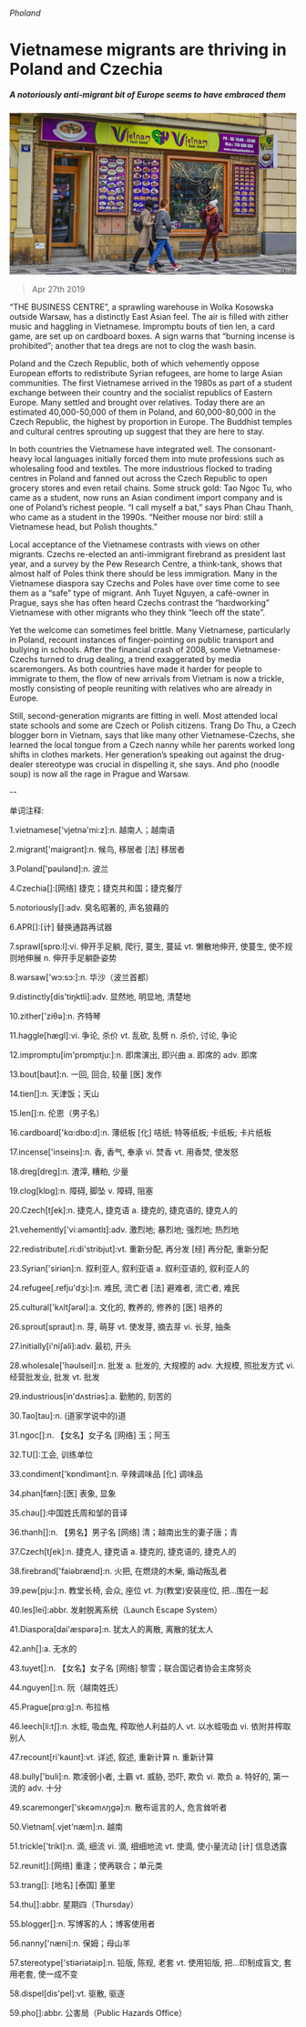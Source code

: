 ###### Pholand

# Vietnamese migrants are thriving in Poland and Czechia 

##### A notoriously anti-migrant bit of Europe seems to have embraced them 

![image](images/20190427_EUP002_0.jpg) 

> Apr 27th 2019 

“THE BUSINESS CENTRE”, a sprawling warehouse in Wolka Kosowska outside Warsaw, has a distinctly East Asian feel. The air is filled with zither music and haggling in Vietnamese. Impromptu bouts of tien len, a card game, are set up on cardboard boxes. A sign warns that “burning incense is prohibited”; another that tea dregs are not to clog the wash basin. 

Poland and the Czech Republic, both of which vehemently oppose European efforts to redistribute Syrian refugees, are home to large Asian communities. The first Vietnamese arrived in the 1980s as part of a student exchange between their country and the socialist republics of Eastern Europe. Many settled and brought over relatives. Today there are an estimated 40,000-50,000 of them in Poland, and 60,000-80,000 in the Czech Republic, the highest by proportion in Europe. The Buddhist temples and cultural centres sprouting up suggest that they are here to stay. 

In both countries the Vietnamese have integrated well. The consonant-heavy local languages initially forced them into mute professions such as wholesaling food and textiles. The more industrious flocked to trading centres in Poland and fanned out across the Czech Republic to open grocery stores and even retail chains. Some struck gold: Tao Ngoc Tu, who came as a student, now runs an Asian condiment import company and is one of Poland’s richest people. “I call myself a bat,” says Phan Chau Thanh, who came as a student in the 1990s. “Neither mouse nor bird: still a Vietnamese head, but Polish thoughts.” 

Local acceptance of the Vietnamese contrasts with views on other migrants. Czechs re-elected an anti-immigrant firebrand as president last year, and a survey by the Pew Research Centre, a think-tank, shows that almost half of Poles think there should be less immigration. Many in the Vietnamese diaspora say Czechs and Poles have over time come to see them as a “safe” type of migrant. Anh Tuyet Nguyen, a café-owner in Prague, says she has often heard Czechs contrast the “hardworking” Vietnamese with other migrants who they think “leech off the state”. 

Yet the welcome can sometimes feel brittle. Many Vietnamese, particularly in Poland, recount instances of finger-pointing on public transport and bullying in schools. After the financial crash of 2008, some Vietnamese-Czechs turned to drug dealing, a trend exaggerated by media scaremongers. As both countries have made it harder for people to immigrate to them, the flow of new arrivals from Vietnam is now a trickle, mostly consisting of people reuniting with relatives who are already in Europe. 

Still, second-generation migrants are fitting in well. Most attended local state schools and some are Czech or Polish citizens. Trang Do Thu, a Czech blogger born in Vietnam, says that like many other Vietnamese-Czechs, she learned the local tongue from a Czech nanny while her parents worked long shifts in clothes markets. Her generation’s speaking out against the drug-dealer stereotype was crucial in dispelling it, she says. And pho (noodle soup) is now all the rage in Prague and Warsaw. 

-- 

 单词注释:

1.vietnamese['vjetnә'mi:z]:n. 越南人；越南语 

2.migrant['maigrәnt]:n. 候鸟, 移居者 [法] 移居者 

3.Poland['pәulәnd]:n. 波兰 

4.Czechia[]:[网络] 捷克；捷克共和国；捷克餐厅 

5.notoriously[]:adv. 臭名昭著的, 声名狼藉的 

6.APR[]:[计] 替换通路再试器 

7.sprawl[sprɒ:l]:vi. 伸开手足躺, 爬行, 蔓生, 蔓延 vt. 懒散地伸开, 使蔓生, 使不规则地伸展 n. 伸开手足躺卧姿势 

8.warsaw['wɔ:sɔ:]:n. 华沙（波兰首都） 

9.distinctly[dis'tiŋktli]:adv. 显然地, 明显地, 清楚地 

10.zither['ziθә]:n. 齐特琴 

11.haggle[hægl]:vi. 争论, 杀价 vt. 乱砍, 乱劈 n. 杀价, 讨论, 争论 

12.impromptu[im'prɒmptju:]:n. 即席演出, 即兴曲 a. 即席的 adv. 即席 

13.bout[baut]:n. 一回, 回合, 较量 [医] 发作 

14.tien[]:n. 天津饭；天山 

15.len[]:n. 伦恩（男子名） 

16.cardboard['kɑ:dbɒ:d]:n. 薄纸板 [化] 咭纸; 特等纸板; 卡纸板; 卡片纸板 

17.incense['inseins]:n. 香, 香气, 奉承 vi. 焚香 vt. 用香焚, 使发怒 

18.dreg[dreg]:n. 渣滓, 糟粕, 少量 

19.clog[klɒg]:n. 障碍, 脚坠 v. 障碍, 阻塞 

20.Czech[tʃek]:n. 捷克人, 捷克语 a. 捷克的, 捷克语的, 捷克人的 

21.vehemently['vi:əməntlɪ]:adv. 激烈地; 暴烈地; 强烈地; 热烈地 

22.redistribute[.ri:di'stribjut]:vt. 重新分配, 再分发 [经] 再分配, 重新分配 

23.Syrian['siriәn]:n. 叙利亚人, 叙利亚语 a. 叙利亚语的, 叙利亚人的 

24.refugee[.refju'dʒi:]:n. 难民, 流亡者 [法] 避难者, 流亡者, 难民 

25.cultural['kʌltʃәrәl]:a. 文化的, 教养的, 修养的 [医] 培养的 

26.sprout[spraut]:n. 芽, 萌芽 vt. 使发芽, 摘去芽 vi. 长芽, 抽条 

27.initially[i'niʃәli]:adv. 最初, 开头 

28.wholesale['hәulseil]:n. 批发 a. 批发的, 大规模的 adv. 大规模, 照批发方式 vi. 经营批发业, 批发 vt. 批发 

29.industrious[in'dʌstriәs]:a. 勤勉的, 刻苦的 

30.Tao[tau]:n. (道家学说中的)道 

31.ngoc[]:n. 【女名】女子名 [网络] 玉；阿玉 

32.TU[]:工会, 训练单位 

33.condiment['kɒndimәnt]:n. 辛辣调味品 [化] 调味品 

34.phan[fæn]:[医] 表象, 显象 

35.chau[]:中国姓氏周和邹的音译 

36.thanh[]:n. 【男名】男子名 [网络] 清；越南出生的妻子唐；青 

37.Czech[tʃek]:n. 捷克人, 捷克语 a. 捷克的, 捷克语的, 捷克人的 

38.firebrand['faiәbrænd]:n. 火把, 在燃烧的木柴, 煽动叛乱者 

39.pew[pju:]:n. 教堂长椅, 会众, 座位 vt. 为(教堂)安装座位, 把...围在一起 

40.les[lei]:abbr. 发射脱离系统（Launch Escape System） 

41.Diaspora[dai'æspәrә]:n. 犹太人的离散, 离散的犹太人 

42.anh[]:a. 无水的 

43.tuyet[]:n. 【女名】女子名 [网络] 黎雪；联合国记者协会主席努炎 

44.nguyen[]:n. 阮（越南姓氏） 

45.Prague[prɑ:g]:n. 布拉格 

46.leech[li:tʃ]:n. 水蛭, 吸血鬼, 榨取他人利益的人 vt. 以水蛭吸血 vi. 依附并榨取别人 

47.recount[ri'kaunt]:vt. 详述, 叙述, 重新计算 n. 重新计算 

48.bully['buli]:n. 欺凌弱小者, 土霸 vt. 威胁, 恐吓, 欺负 vi. 欺负 a. 特好的, 第一流的 adv. 十分 

49.scaremonger['skєәmʌŋgә]:n. 散布谣言的人, 危言耸听者 

50.Vietnam[.vjet'næm]:n. 越南 

51.trickle['trikl]:n. 滴, 细流 vi. 滴, 细细地流 vt. 使滴, 使小量流动 [计] 信息透露 

52.reunit[]:[网络] 重逢；使再联合；单元类 

53.trang[]: [地名] [泰国] 董里 

54.thu[]:abbr. 星期四（Thursday） 

55.blogger[]:n. 写博客的人；博客使用者 

56.nanny['næni]:n. 保姆；母山羊 

57.stereotype['stiәriәtaip]:n. 铅版, 陈规, 老套 vt. 使用铅版, 把...印制成盲文, 套用老套, 使一成不变 

58.dispel[dis'pel]:vt. 驱散, 驱逐 

59.pho[]:abbr. 公害局（Public Hazards Office） 

